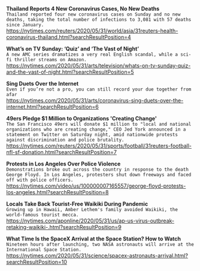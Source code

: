 **Thailand Reports 4 New Coronavirus Cases, No New Deaths**\
`Thailand reported four new coronavirus cases on Sunday and no new deaths, taking the total number of infections to 3,081 with 57 deaths since January. `\
https://nytimes.com/reuters/2020/05/31/world/asia/31reuters-health-coronavirus-thailand.html?searchResultPosition=4

**What’s on TV Sunday: ‘Quiz’ and ‘The Vast of Night’**\
`A new AMC series dramatizes a very real English scandal, while a sci-fi thriller streams on Amazon.`\
https://nytimes.com/2020/05/31/arts/television/whats-on-tv-sunday-quiz-and-the-vast-of-night.html?searchResultPosition=5

**Sing Duets Over the Internet**\
`Even if you’re not a pro, you can still record your due together from afar`\
https://nytimes.com/2020/05/31/arts/coronavirus-sing-duets-over-the-internet.html?searchResultPosition=6

**49ers Pledge $1 Million to Organizations 'Creating Change'**\
`The San Francisco 49ers will donate $1 million to "local and national organizations who are creating change," CEO Jed York announced in a statement on Twitter on Saturday night, amid nationwide protests against discrimination and police brutality.`\
https://nytimes.com/reuters/2020/05/31/sports/football/31reuters-football-nfl-sf-donation.html?searchResultPosition=7

**Protests in Los Angeles Over Police Violence**\
`Demonstrations broke out across the country in response to the death George Floyd. In Los Angeles, protesters shut down freeways and faced off with police officers.`\
https://nytimes.com/video/us/100000007165557/george-floyd-protests-los-angeles.html?searchResultPosition=8

**Locals Take Back Tourist-Free Waikiki During Pandemic**\
`Growing up in Hawaii, Amber Lethem's family avoided Waikiki, the world-famous tourist mecca. `\
https://nytimes.com/aponline/2020/05/31/us/ap-us-virus-outbreak-retaking-waikiki-.html?searchResultPosition=9

**What Time Is the SpaceX Arrival at the Space Station? How to Watch**\
`Nineteen hours after launching, two NASA astronauts will arrive at the International Space Station.`\
https://nytimes.com/2020/05/31/science/spacex-astronauts-arrival.html?searchResultPosition=10

